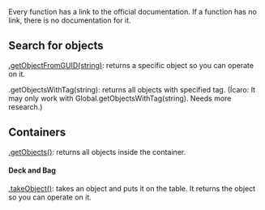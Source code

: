 Every function has a link to the official documentation. If a function has no link, there is no documentation for it.

## Search for objects
[.getObjectFromGUID(string)](https://api.tabletopsimulator.com/base/#getobjectfromguid): returns a specific object so you can operate on it.

.getObjectsWithTag(string): returns all objects with specified tag. (Ícaro: It may only work with Global.getObjectsWithTag(string). Needs more research.)

## Containers
[.getObjects()](https://api.tabletopsimulator.com/object/#getobjects): returns all objects inside the container.

#### Deck and Bag
[.takeObject()](https://api.tabletopsimulator.com/object/#takeobject): takes an object and puts it on the table. It returns the object so you can operate on it.
